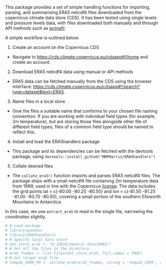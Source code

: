 
This package provides a set of simple handling functions for importing,
parsing, and summarising ERA5 netcdf4 files downloaded from the
copernicus climate data store (CDS). It has been tested using single
levels and pressure levels data, with files downloaded both manually and
through API methods such as
[ecmwfr](https://github.com/bluegreen-labs/ecmwfr).

A simple workflow is outlined below.

1)  Create an account on the Copernicus CDS

-   Navigate to <https://cds.climate.copernicus.eu/cdsapp#!/home> and
    create an account.

2)  Download ERA5 netcdf4 data using manual or API methods

-   ERA5 data can be fetched manually from the CDS using the browser
    interface:
    <https://cds.climate.copernicus.eu/cdsapp#!/search?type=dataset&text=ERA5>.

3)  Name files in a local store

-   Give the files a suitable name that conforms to your chosen file
    naming convention. If you are working with individual field types
    (for example, 2m temperature), but are storing those files alongside
    other file of different field types, files of a common field type
    should be named to reflect this.

4)  Install and load the ERA5handlers package

-   This package and its dependencies can be fetched with the devtools
    package, using `devtools::install_github("MRPHarris/ERA5handlers")`

5)  Collate desired files

-   The `collate_era5()` function imports and parses ERA5 netcdf4 files.
    The package ships with a small netcdf4 file containing 2m
    temperature data from 1999, used in line with the Copernicus
    [license](https://cds.climate.copernicus.eu/api/v2/terms/static/licence-to-use-copernicus-products.pdf).
    The data includes the grid points lat = c(-80.00 -80.25 -80.50) and
    lon = c(-81.50 -81.25 -81.00 -80.75 -80.50), covering a small
    portion of the southern Ellsworth Mountains in Antarctica.

In this case, we use `extract_era5` to read in the single file,
narrowing the coordinates slightly.

``` r
# # Load package
# library(pacman)
# library(ERA5handlers)
# # Specify local data store
# dat_store_era5 <- "D:/DATA/General data/ERA5/"
# # Get all the files in the directory
# era5_fnames <- list.files(dat_store_era5, full.names = TRUE)
# # Get target era5 file
# temp2m_2000_PH <- collate_era5(era5_fnames, string = 'temp2m_1999', coords = c(-80.25, -81.25))
```
